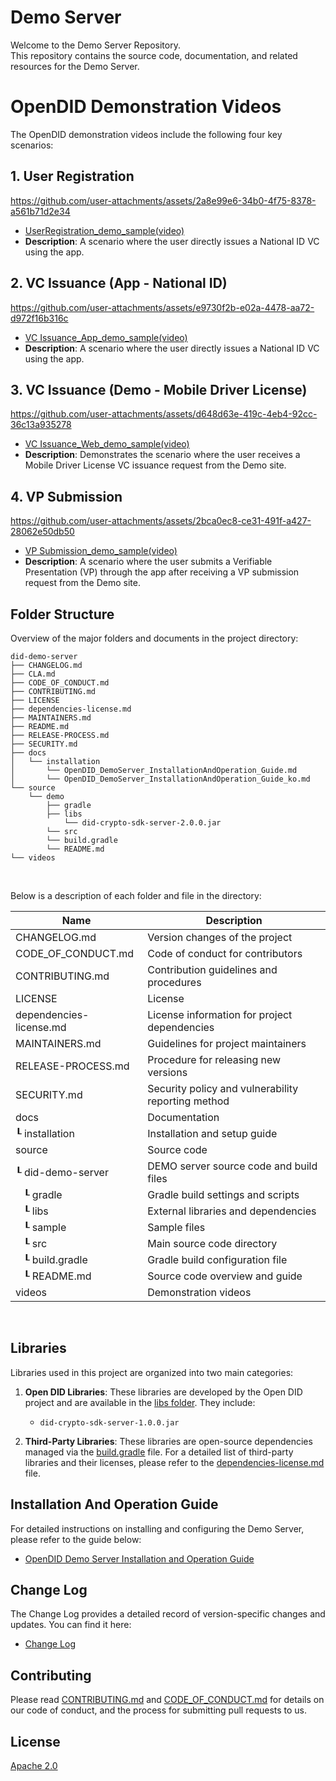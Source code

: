 Demo Server
==

Welcome to the Demo Server Repository. <br>
This repository contains the source code, documentation, and related resources for the Demo Server.

# OpenDID Demonstration Videos

The OpenDID demonstration videos include the following four key scenarios:

## 1. User Registration
https://github.com/user-attachments/assets/2a8e99e6-34b0-4f75-8378-a561b71d2e34
- [UserRegistration_demo_sample(video)](videos/OpenDID_Demo_UserRegistration.mov)
- **Description**: A scenario where the user directly issues a National ID VC using the app.

## 2. VC Issuance (App - National ID)
https://github.com/user-attachments/assets/e9730f2b-e02a-4478-aa72-d972f16b316c
- [VC Issuance_App_demo_sample(video)](videos/OpenDID_Demo_VCIssuance_App.mov)
- **Description**: A scenario where the user directly issues a National ID VC using the app.

## 3. VC Issuance (Demo - Mobile Driver License)
https://github.com/user-attachments/assets/d648d63e-419c-4eb4-92cc-36c13a935278
- [ VC Issuance_Web_demo_sample(video)](videos/OpenDID_Demo_VCIssuance_Demo.mov)
- **Description**: Demonstrates the scenario where the user receives a Mobile Driver License VC issuance request from the Demo site.

## 4. VP Submission
https://github.com/user-attachments/assets/2bca0ec8-ce31-491f-a427-28062e50db50
- [VP Submission_demo_sample(video)](videos/OpenDID_Demo_VPSubmission.mov)
- **Description**: A scenario where the user submits a Verifiable Presentation (VP) through the app after receiving a VP submission request from the Demo site.

## Folder Structure
Overview of the major folders and documents in the project directory:

```
did-demo-server
├── CHANGELOG.md
├── CLA.md
├── CODE_OF_CONDUCT.md
├── CONTRIBUTING.md
├── LICENSE
├── dependencies-license.md
├── MAINTAINERS.md
├── README.md
├── RELEASE-PROCESS.md
├── SECURITY.md
├── docs
│   └── installation
│       └── OpenDID_DemoServer_InstallationAndOperation_Guide.md
│       └── OpenDID_DemoServer_InstallationAndOperation_Guide_ko.md
└── source
    └── demo
        ├── gradle
        ├── libs
            └── did-crypto-sdk-server-2.0.0.jar
        └── src
        └── build.gradle
        └── README.md
└── videos
```

<br/>

Below is a description of each folder and file in the directory:

| Name                    | Description                                         |
| ----------------------- | --------------------------------------------------- |
| CHANGELOG.md            | Version changes of the project                      |
| CODE_OF_CONDUCT.md      | Code of conduct for contributors                    |
| CONTRIBUTING.md         | Contribution guidelines and procedures              |
| LICENSE                 | License                                             |
| dependencies-license.md | License information for project dependencies        |
| MAINTAINERS.md          | Guidelines for project maintainers                  |
| RELEASE-PROCESS.md      | Procedure for releasing new versions                |
| SECURITY.md             | Security policy and vulnerability reporting method  |
| docs                    | Documentation                                       |
| ┖ installation          | Installation and setup guide                        |
| source                  | Source code                                         |
| ┖ did-demo-server       | DEMO server source code and build files             |
| &nbsp;&nbsp;&nbsp;┖ gradle                | Gradle build settings and scripts                   |
| &nbsp;&nbsp;&nbsp;┖ libs                  | External libraries and dependencies                 |
| &nbsp;&nbsp;&nbsp;┖ sample                | Sample files                                        |
| &nbsp;&nbsp;&nbsp;┖ src                   | Main source code directory                          |
| &nbsp;&nbsp;&nbsp;┖ build.gradle          | Gradle build configuration file                     |
| &nbsp;&nbsp;&nbsp;┖ README.md             | Source code overview and guide                      |
| videos                  | Demonstration videos                                |

<br/>


## Libraries

Libraries used in this project are organized into two main categories:

1. **Open DID Libraries**: These libraries are developed by the Open DID project and are available in the [libs folder](source/did-demo-server/libs). They include:

   - `did-crypto-sdk-server-1.0.0.jar`

2. **Third-Party Libraries**: These libraries are open-source dependencies managed via the [build.gradle](source/did-demo-server/build.gradle) file. For a detailed list of third-party libraries and their licenses, please refer to the [dependencies-license.md](dependencies-license.md) file.

## Installation And Operation Guide

For detailed instructions on installing and configuring the Demo Server, please refer to the guide below:
- [OpenDID Demo Server Installation and Operation Guide](docs/installation/OpenDID_DemoServer_InstallationAndOperation_Guide.md)  

## Change Log

The Change Log provides a detailed record of version-specific changes and updates. You can find it here:
- [Change Log](./CHANGELOG.md)  

## Contributing

Please read [CONTRIBUTING.md](CONTRIBUTING.md) and [CODE_OF_CONDUCT.md](CODE_OF_CONDUCT.md) for details on our code of conduct, and the process for submitting pull requests to us.

## License
[Apache 2.0](LICENSE)

